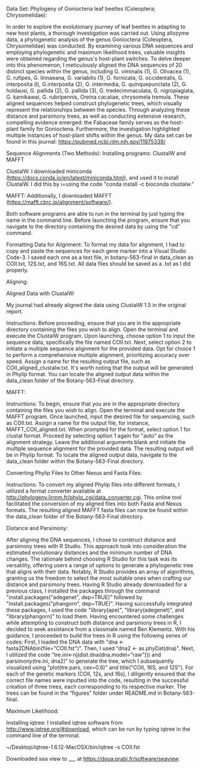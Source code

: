 Data Set: Phylogeny of Gonioctena leaf beetles (Coleoptera; Chrysomelidae):

In order to explore the evolutionary journey of leaf beetles in adapting to new host plants, a thorough investigation was carried out. Using allozyme data, a phylogenetic analysis of the genus Gonioctena (Coleoptera, Chrysomelidae) was conducted. By examining various DNA sequences and employing phylogenetic and maximum likelihood trees, valuable insights were obtained regarding the genus's host-plant switches. To delve deeper into this phenomenon, I meticulously aligned the DNA sequences of 20 distinct species within the genus, including G. viminalis (1), G. Olivacea (1), G. rufipes, G. linnaeana, G. variabilis (1), G. fornicata, G. occidentalis, G. interposita (l), G.interposita (2), G. intermedia, G. quinquepunctata (2), G. holdausi, G. pallida (2), G. pallida (3), G. tredecimmaculata, G. nigropiagiata, G. kamikawai, G. rubripennis, Oreina cacaiiae, chrysomela tremula. These aligned sequences helped construct phylogenetic trees, which visually represent the relationships between the species. Through analyzing these distance and parsimony trees, as well as conducting extensive research, compelling evidence emerged: the Fabaceae family serves as the host-plant family for Gonioctena. Furthermore, the investigation highlighted multiple instances of host-plant shifts within the genus. My data set can be found in this journal: https://pubmed.ncbi.nlm.nih.gov/11975339/

Sequence Alignments (Two Methods):
Installing programs: ClustalW and MAFFT

ClustalW:
I downloaded miniconda (https://docs.conda.io/en/latest/miniconda.html), and used it to install ClustalW. I did this by i=using the code "conda install -c bioconda clustalw.”


MAFFT:
Additionally, I downloaded MAFFT (https://mafft.cbrc.jp/alignment/software/).

Both software programs are able to run in the terminal by just typing the name in the command line.  Before launching the program, ensure that you navigate to the directory containing the desired data by using the "cd" command.

Formatting Data for Alignment: 
To format my data for alignment, I had to copy and paste the sequences for each gene marker into a Visual Studio Code-3. I saved each one as a text file, in botany-563-final in data_clean as COII.txt, 12S.txt, and 16S.txt. All data files should be saved as a .txt as I did properly. 

Aligning: 

Aligned Data with ClustalW:

My journal had already aligned the data using ClustalW 1.5 in the original report.

Instructions:
Before proceeding, ensure that you are in the appropriate directory containing the files you wish to align. Open the terminal and execute the ClustalW program. Upon launching, choose option 1 to input the sequence data, specifically the file named COII.txt. Next, select option 2 to initiate a multiple sequence alignment for the provided data. Opt for choice 1 to perform a comprehensive multiple alignment, prioritizing accuracy over speed. Assign a name for the resulting output file, such as COII_aligned_clustalw.txt. It's worth noting that the output will be generated in Phylip format. You can locate the aligned output data within the data_clean folder of the Botany-563-Final directory.

MAFFT:


Instructions:
To begin, ensure that you are in the appropriate directory containing the files you wish to align. Open the terminal and execute the MAFFT program. Once launched, input the desired file for sequencing, such as COII.txt. Assign a name for the output file, for instance, MAFFT_COII_aligned.txt. When prompted for the format, select option 1 for clustal format. Proceed by selecting option 1 again for "auto" as the alignment strategy. Leave the additional arguments blank and initiate the multiple sequence alignment for the provided data. The resulting output will be in Phylip format. To locate the aligned output data, navigate to the data_clean folder within the Botany-563-Final directory.

Converting Phylip Files to Other Nexus and Fasta Files:

Instructions:
To convert my aligned Phylip files into different formats, I utilized a format converter available at http://phylogeny.lirmm.fr/phylo_cgi/data_converter.cgi. This online tool facilitated the conversion of my aligned files into both Fasta and Nexus formats. The resulting aligned MAFFT fasta files can now be found within the data_clean folder of the Botany-563-Final directory.




Distance and Parsimony:

After aligning the DNA sequences, I chose to construct distance and parsimony trees with R Studio. This approach took into consideration the estimated evolutionary distances and the minimum number of DNA changes. The rationale behind choosing R Studio for this task was its versatility, offering users a range of options to generate a phylogenetic tree that aligns with their data. Notably, R Studio provides an array of algorithms, granting us the freedom to select the most suitable ones when crafting our distance and parsimony trees.
Having R Studio already downloaded for a previous class, I installed the packages through the command "install.packages("adegenet", dep=TRUE)" followed by "install.packages("phangorn", dep=TRUE)". Having successfully integrated these packages, I used the code "library(ape)", "library(adegenet)", and "library(phangorn)" to load them. 
Having encountered some challenges while attempting to construct both distance and parsimony trees in R, I decided to seek assistance from a classmate named Ben Klementz. With his guidance, I proceeded to build the trees in R using the following series of codes: First, I loaded the DNA data with "dna <- fasta2DNAbin(file="COII.fst")". Then, I used “dna2 <- as.phyDat(dna)”. Next, I utilized the code "tre.ini<-nj(dist.dna(dna,model="raw"))) and parsimony(tre.ini, dna2)" to generate the tree, which I subsequently visualized using "plot(tre.pars, cex=0.6)" and title("COII, 16S, and 12S"). For each of the genetic markers (COII, 12s, and 16s), I diligently ensured that the correct file names were inputted into the code, resulting in the successful creation of three trees, each corresponding to its respective marker. The trees can be found in the “figures” folder under README.md in Botany-563-final.






Maximum Likelihood:

Installing iqtree:
I installed iqtree software from http://www.iqtree.org/#download, which can be run by typing iqtree in the command line of the terminal. 


~/Desktop/iqtree-1.6.12-MacOSX/bin/iqtree -s COII.fst

Downloaded sea view to ___ at https://doua.prabi.fr/software/seaview.

